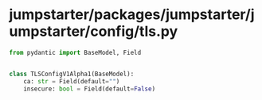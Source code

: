 # jumpstarter/packages/jumpstarter/jumpstarter/config/tls.py

```python
from pydantic import BaseModel, Field


class TLSConfigV1Alpha1(BaseModel):
    ca: str = Field(default="")
    insecure: bool = Field(default=False)

```
